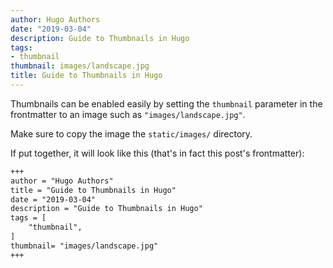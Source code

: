 ```yaml
---
author: Hugo Authors
date: "2019-03-04"
description: Guide to Thumbnails in Hugo
tags:
- thumbnail
thumbnail: images/landscape.jpg
title: Guide to Thumbnails in Hugo
---
```

Thumbnails can be enabled easily by setting the `thumbnail` parameter in the frontmatter to an image such as `"images/landscape.jpg"`. 

Make sure to copy the image the `static/images/` directory.

If put together, it will look like this (that's in fact this post's frontmatter):

```md
+++
author = "Hugo Authors"
title = "Guide to Thumbnails in Hugo"
date = "2019-03-04"
description = "Guide to Thumbnails in Hugo"
tags = [
    "thumbnail",
]
thumbnail= "images/landscape.jpg"
+++
```


